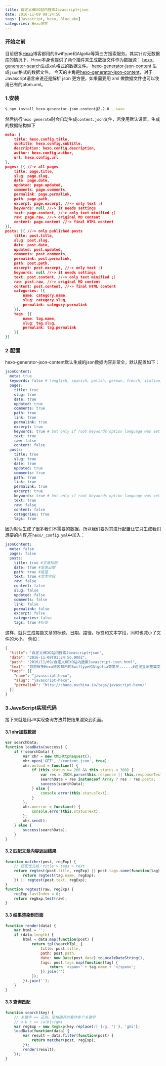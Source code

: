 ```yaml
---
title: 自定义HEXO站内搜索Javascript+json
date: 2016-11-09 09:24:56
tags: [Javascript, hexo, BlueLake]
categories: Hexo博客
---
```


### 开始之前

目前很多[Hexo](https://hexo.io/)博客都用的Swiftype和Algolia等第三方搜索服务。其实针对无数据库的情况下，Hexo本身也提供了两个插件来生成数据文件作为数据源：
    [hexo-generator-search](https://github.com/PaicHyperionDev/hexo-generator-search)生成`xml`格式的数据文件。
    [hexo-generator-json-content](https://github.com/alexbruno/hexo-generator-json-content) 生成`json`格式的数据文件。 
今天的主角是[hexo-generator-json-content](https://github.com/alexbruno/hexo-generator-json-content)，对于 Javascript语言来说还是解析 json 更方便，如果需要用 xml 做数据文件也可以使用已有的atom.xml。
<!-- more -->
### 1.安装 

``` bash 
$ npm install hexo-generator-json-content@2.2.0 --save
```
然后执行`hexo generate`时会自动生成`content.json`文件，若使用默认设置，生成的数据结构如下 
``` json
meta: {
    title: hexo.config.title,
    subtitle: hexo.config.subtitle,
    description: hexo.config.description,
    author: hexo.config.author,
    url: hexo.config.url
},
pages: [{ //-> all pages
    title: page.title,
    slug: page.slug,
    date: page.date,
    updated: page.updated,
    comments: page.comments,
    permalink: page.permalink,
    path: page.path,
    excerpt: page.excerpt, //-> only text ;)
    keywords: null //-> it needs settings
    text: page.content, //-> only text minified ;)
    raw: page.raw, //-> original MD content
    content: page.content //-> final HTML content
}],
posts: [{ //-> only published posts
    title: post.title,
    slug: post.slug,
    date: post.date,
    updated: post.updated,
    comments: post.comments,
    permalink: post.permalink,
    path: post.path,
    excerpt: post.excerpt, //-> only text ;)
    keywords: null //-> it needs settings
    text: post.content, //-> only text minified ;)
    raw: post.raw, //-> original MD content
    content: post.content, //-> final HTML content
    categories: [{
        name: category.name,
        slug: category.slug,
        permalink: category.permalink
    }],
    tags: [{
        name: tag.name,
        slug: tag.slug,
        permalink: tag.permalink
    }]
}]
```
### 2.配置 

hexo-generator-json-content默认生成的json数据内容非常全，默认配置如下：
``` yml
jsonContent:
  meta: true
  keywords: false # (english, spanish, polish, german, french, italian, dutch, russian, portuguese, swedish)
  pages:
    title: true
    slug: true
    date: true
    updated: true
    comments: true
    path: true
    link: true
    permalink: true
    excerpt: true
    keywords: true # but only if root keywords option language was set
    text: true
    raw: false
    content: false
  posts:
    title: true
    slug: true
    date: true
    updated: true
    comments: true
    path: true
    link: true
    permalink: true
    excerpt: true
    keywords: true # but only if root keywords option language was set
    text: true
    raw: false
    content: false
    categories: true
    tags: true
```
因为默认生成了很多我们不需要的数据，所以我们要对其进行配置让它只生成我们想要的内容,在`hexo/_config.yml`中加入：
``` yml
jsonContent:
  meta: false
  pages: false
  posts:
    title: true #文章标题
    date: true #发表日期
    path: true #路径
    text: true #文本字段
    raw: false
    content: false
    slug: false
    updated: false
    comments: false
    link: false
    permalink: false
    excerpt: false
    categories: false
    tags: true #标签
```
这样，就只生成每篇文章的标题，日期，路径，标签和文本字段，同时也减小了文件的大小。
例如：
``` json
{
  "title": "自定义HEXO站内搜索Javascript+json",
  "date": "2016-11-09T01:24:56.000Z",
  "path": "2016/11/09/自定义HEXO站内搜索Javascript-json.html",
  "text": "目前很多Hexo博客都用的Swiftype和Algolia等第三......#这里显示整篇文章的内容",
  "tags": [{
    "name": "javascript,hexo",
    "slug": "javascript-hexo",
    "permalink": "http://chaoo.oschina.io/tags/javascript-hexo/"
  }]
}
```
### 3.JavaScript实现代码

接下来就是用JS实现查询方法并把结果渲染到页面。
#### 3.1 xhr加载数据
``` javascript
var searchData;
function loadData(success) {
    if (!searchData) {
        var xhr = new XMLHttpRequest();
        xhr.open('GET', '/content.json', true);
        xhr.onload = function() {
            if (this.status >= 200 && this.status < 300) {
                var res = JSON.parse(this.response || this.responseText);
                searchData = res instanceof Array ? res : res.posts;
                success(searchData);
            } else {
                console.error(this.statusText);
            }
        };
        xhr.onerror = function() {
            console.error(this.statusText);
        };
        xhr.send();
    } else {
        success(searchData);
    }
}
```
#### 3.2 匹配文章内容返回结果
``` javascript
function matcher(post, regExp) {
    // 匹配优先级：title > tags > text
    return regtest(post.title, regExp) || post.tags.some(function(tag) {
        return regtest(tag.name, regExp);
    }) || regtest(post.text, regExp);
}
function regtest(raw, regExp) {
    regExp.lastIndex = 0;
    return regExp.test(raw);
}
```
#### 3.3 结果渲染到页面
``` javascript
function render(data) {
    var html = '';
    if (data.length) {
        html = data.map(function(post) {
            return tpl(searchTpl, {
                title: post.title,
                path: post.path,
                date: new Date(post.date).toLocaleDateString(),
                tags: post.tags.map(function(tag) {
                    return '<span>' + tag.name + '</span>';
                }).join('')
            });
        }).join('');
    } 
}
```
#### 3.3 查询匹配
``` javascript
function search(key) {
    // 关键字 => 正则，空格隔开的看作多个关键字
    // a b c => /a|b|c/gmi
    var regExp = new RegExp(key.replace(/[ ]/g, '|'), 'gmi');
    loadData(function(data) {
        var result = data.filter(function(post) {
            return matcher(post, regExp);
        });
        render(result);
    });
}
```
